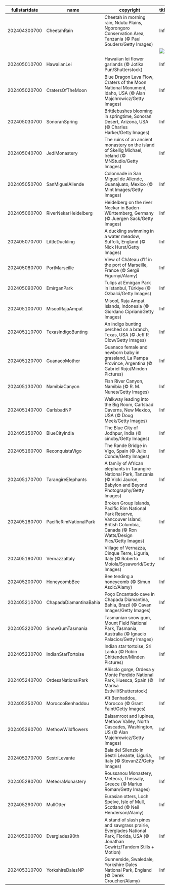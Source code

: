 |fullstartdate|name|copyright|title|image|
|--|--|--|--|--|
202404300700|CheetahRain|Cheetah in morning rain, Ndutu Plains, Ngorongoro Conservation Area, Tanzania (© Paul Souders/Getty Images)|Info|![](/en-AU/2024/05/202404300700CheetahRain.jpg)|
||||![](/en-AU/2024/05/.jpg)|
202405010700|HawaiianLei|Hawaiian lei flower garlands (© Jotika Pun/Shutterstock)|Info|![](/en-AU/2024/05/202405010700HawaiianLei.jpg)|
202405020700|CratersOfTheMoon|Blue Dragon Lava Flow, Craters of the Moon National Monument, Idaho, USA (© Alan Majchrowicz/Getty Images)|Info|![](/en-AU/2024/05/202405020700CratersOfTheMoon.jpg)|
202405030700|SonoranSpring|Brittlebushes blooming in springtime, Sonoran Desert, Arizona, USA (© Charles Harker/Getty Images)|Info|![](/en-AU/2024/05/202405030700SonoranSpring.jpg)|
202405040700|JediMonastery|The ruins of an ancient monastery on the island of Skellig Michael, Ireland (© MNStudio/Getty Images)|Info|![](/en-AU/2024/05/202405040700JediMonastery.jpg)|
202405050700|SanMiguelAllende|Colonnade in San Miguel de Allende, Guanajuato, Mexico (© Mint Images/Getty Images)|Info|![](/en-AU/2024/05/202405050700SanMiguelAllende.jpg)|
202405060700|RiverNekarHeidelberg|Heidelberg on the river Neckar in Baden-Württemberg, Germany (© Juergen Sack/Getty Images)|Info|![](/en-AU/2024/05/202405060700RiverNekarHeidelberg.jpg)|
202405070700|LittleDuckling|A duckling swimming in a water meadow, Suffolk, England (© Nick Hurst/Getty Images)|Info|![](/en-AU/2024/05/202405070700LittleDuckling.jpg)|
202405080700|PortMarseille|View of Château d'If in the port of Marseille, France (© Sergii Figurnyi/Alamy)|Info|![](/en-AU/2024/05/202405080700PortMarseille.jpg)|
202405090700|EmirganPark|Tulips at Emirgan Park in Istanbul, Türkiye (© Ozbalci/Getty Images)|Info|![](/en-AU/2024/05/202405090700EmirganPark.jpg)|
202405100700|MisoolRajaAmpat|Misool, Raja Ampat Islands, Indonesia (© Giordano Cipriani/Getty Images)|Info|![](/en-AU/2024/05/202405100700MisoolRajaAmpat.jpg)|
202405110700|TexasIndigoBunting|An indigo bunting perched on a branch, Texas, USA (© Jeff R Clow/Getty Images)|Info|![](/en-AU/2024/05/202405110700TexasIndigoBunting.jpg)|
202405120700|GuanacoMother|Guanaco female and newborn baby in grassland, La Pampa Province, Argentina (© Gabriel Rojo/Minden Pictures)|Info|![](/en-AU/2024/05/202405120700GuanacoMother.jpg)|
202405130700|NamibiaCanyon|Fish River Canyon, Namibia (© R. M. Nunes/Getty Images)|Info|![](/en-AU/2024/05/202405130700NamibiaCanyon.jpg)|
202405140700|CarlsbadNP|Walkway leading into the Big Room, Carlsbad Caverns, New Mexico, USA (© Doug Meek/Getty Images)|Info|![](/en-AU/2024/05/202405140700CarlsbadNP.jpg)|
202405150700|BlueCityIndia|The Blue City of Jodhpur, India (© cinoby/Getty Images)|Info|![](/en-AU/2024/05/202405150700BlueCityIndia.jpg)|
202405160700|ReconquistaVigo|The Rande Bridge in Vigo, Spain (© Julio Conde/Getty Images)|Info|![](/en-AU/2024/05/202405160700ReconquistaVigo.jpg)|
202405170700|TarangireElephants|A family of African elephants in Tarangire National Park, Tanzania (© Vicki Jauron, Babylon and Beyond Photography/Getty Images)|Info|![](/en-AU/2024/05/202405170700TarangireElephants.jpg)|
202405180700|PacificRimNationalPark|Broken Group Islands, Pacific Rim National Park Reserve, Vancouver Island, British Columbia, Canada (© Ron Watts/Design Pics/Getty Images)|Info|![](/en-AU/2024/05/202405180700PacificRimNationalPark.jpg)|
202405190700|VernazzaItaly|Village of Vernazza, Cinque Terre, Liguria, Italy (© Roberto Moiola/Sysaworld/Getty Images)|Info|![](/en-AU/2024/05/202405190700VernazzaItaly.jpg)|
202405200700|HoneycombBee|Bee tending a honeycomb (© Simun Ascic/Alamy)|Info|![](/en-AU/2024/05/202405200700HoneycombBee.jpg)|
202405210700|ChapadaDiamantinaBahia|Poço Encantado cave in Chapada Diamantina, Bahia, Brazil (© Cavan Images/Getty Images)|Info|![](/en-AU/2024/05/202405210700ChapadaDiamantinaBahia.jpg)|
202405220700|SnowGumTasmania|Tasmanian snow gum, Mount Field National Park, Tasmania, Australia (© Ignacio Palacios/Getty Images)|Info|![](/en-AU/2024/05/202405220700SnowGumTasmania.jpg)|
202405230700|IndianStarTortoise|Indian star tortoise, Sri Lanka (© Robin Chittenden/Minden Pictures)|Info|![](/en-AU/2024/05/202405230700IndianStarTortoise.jpg)|
202405240700|OrdesaNationalPark|Añisclo gorge, Ordesa y Monte Perdido National Park, Huesca, Spain (© Marisa Estivill/Shutterstock)|Info|![](/en-AU/2024/05/202405240700OrdesaNationalPark.jpg)|
202405250700|MoroccoBenhaddou|Aït Benhaddou, Morocco (© Grant Faint/Getty Images)|Info|![](/en-AU/2024/05/202405250700MoroccoBenhaddou.jpg)|
202405260700|MethowWildflowers|Balsamroot and lupines, Methow Valley, North Cascades, Washington, US (© Alan Majchrowicz/Getty Images)|Info|![](/en-AU/2024/05/202405260700MethowWildflowers.jpg)|
202405270700|SestriLevante|Baia del Silenzio in Sestri Levante, Liguria, Italy (© StevanZZ/Getty Images)|Info|![](/en-AU/2024/05/202405270700SestriLevante.jpg)|
202405280700|MeteoraMonastery|Roussanou Monastery, Meteora, Thessaly, Greece (© Marius Roman/Getty Images)|Info|![](/en-AU/2024/05/202405280700MeteoraMonastery.jpg)|
202405290700|MullOtter|Eurasian otters, Loch Spelve, Isle of Mull, Scotland (© Neil Henderson/Alamy)|Info|![](/en-AU/2024/05/202405290700MullOtter.jpg)|
202405300700|Everglades90th|A stand of slash pines and sawgrass prairie, Everglades National Park, Florida, USA (© Jonathan Gewirtz/Tandem Stills + Motion)|Info|![](/en-AU/2024/05/202405300700Everglades90th.jpg)|
202405310700|YorkshireDalesNP|Gunnerside, Swaledale, Yorkshire Dales National Park, England (© Derek Croucher/Alamy)|Info|![](/en-AU/2024/05/202405310700YorkshireDalesNP.jpg)|
